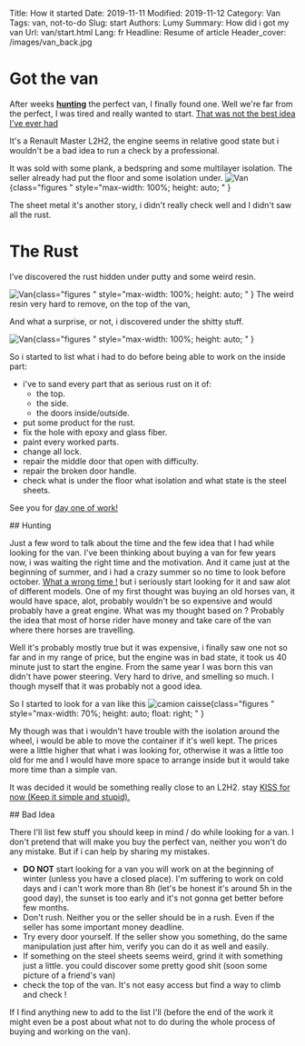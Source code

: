 Title: How it started
Date: 2019-11-11
Modified: 2019-11-12
Category: Van
Tags: van, not-to-do
Slug: start
Authors: Lumy
Summary: How did i got my van
Url: van/start.html
Lang: fr
Headline: Resume of article
Header_cover: /images/van_back.jpg

# Got the van

After weeks [**hunting**](#hunting) the perfect van, I finally found one.
Well we're far from the perfect, I was tired and really wanted to start.
[That was not the best idea I've ever had](#bad-idea)

It's a Renault Master L2H2, the engine seems in relative good state but i wouldn't be
a bad idea to run a check by a professional.

It was sold with some plank, a bedspring and some multilayer isolation.
The seller already had put the floor and some isolation under.
![Van]({static}/images/van_inside.jpg){class="figures " style="max-width: 100%; height: auto; " }

The sheet metal it's another story, i didn't really check well and I didn't saw all the rust.

# The Rust

I’ve discovered the rust hidden under putty and some weird resin.

![Van]({static}/images/rust2.jpg){class="figures " style="max-width: 100%; height: auto; " }
The weird resin very hard to remove, on the top of the van,

And what a surprise, or not, i discovered under the shitty stuff.

![Van]({static}/images/rust.jpg){class="figures " style="max-width: 100%; height: auto; " }

So i started to list what i had to do before being able to work on the inside part:

- i've to sand every part that as serious rust on it of:
    - the top.
    - the side.
    - the doors inside/outside.
- put some product for the rust.
- fix the hole with epoxy and glass fiber.
- paint every worked parts.
- change all lock.
- repair the middle door that open with difficulty.
- repair the broken door handle.
- check what is under the floor what isolation and what state is the steel sheets.

See you for [day one of work!](/van/day1/)

<div id="hunting"></div>
## Hunting

Just a few word to talk about the time and the few idea that I had while looking for the van.
I've been thinking about buying a van for few years now, i was waiting the right time and the motivation.
And it came just at the beginning of summer, and i had a crazy summer so no time to look before october.
[What a wrong time !](#bad-idea) but i seriously start looking for it and saw alot of different models.
One of my first thought was buying an old horses van, it would have space, alot, probably wouldn't be so
expensive and would probably have a great engine. What was my thought based on ? Probably the idea that
most of horse rider have money and take care of the van where there horses are travelling.

Well it's probably mostly true but it was expensive, i finally saw one not so far and in my range of price,
but the engine was in bad state, it took us 40 minute just to start the engine. From the same year I was born
this van didn't have power steering. Very hard to drive, and smelling so much. I though myself that it was probably
not a good idea.

So I started to look for a van like this
![camion caisse]({static}/images/camion_caisse.jpg){class="figures " style="max-width: 70%; height: auto; float: right; " }

My though was that i wouldn't have trouble with the isolation around the wheel, i would be able to move the container if it's well kept.
The prices were a little higher that what i was looking for, otherwise it was a little too old for me and I would have more space to arrange inside but it would take more time than a simple van.


It was decided it would be something really close to an L2H2. stay [KISS for now (Keep it simple and stupid).](/tag/python)



<div id="bad-idea"></div>
## Bad Idea

There I'll list few stuff you should keep in mind / do while looking for a van.
I don't pretend that will make you buy the perfect van, neither you won't do any mistake. But if i can help by sharing my mistakes.

- **DO NOT** start looking for a van you will work on at the beginning of winter (unless you have a closed place). I'm suffering to work on cold days and i can't work more than 8h (let's be honest it's around 5h in the good day), the sunset is too early and it's not gonna get better before few months.
- Don't rush. Neither you or the seller should be in a rush. Even if the seller has some important money deadline.
- Try every door yourself. If the seller show you something, do the same manipulation just after him, verify you can do it as well and easily.
- If something on the steel sheets seems weird, grind it with something just a little. you could discover some pretty good shit (soon some picture of a friend's van)
- check the top of the van. It's not easy access but find a way to climb and check !

If I find anything new to add to the list I'll (before the end of the work it might even be a post about what not to do during the whole process of buying and working on the van).